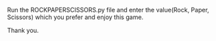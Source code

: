 Run the ROCKPAPERSCISSORS.py file and enter the value(Rock, Paper, Scissors) which you prefer and enjoy this game.

Thank you.
